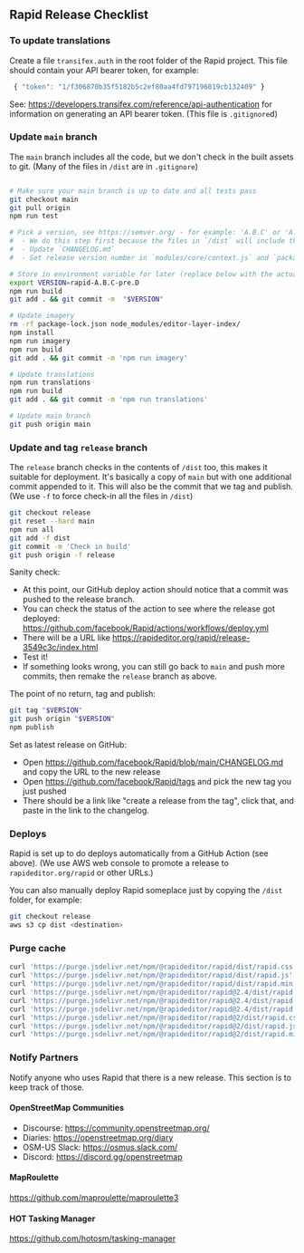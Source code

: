 ## **Rapid** Release Checklist

### To update translations

Create a file `transifex.auth` in the root folder of the Rapid project.
This file should contain your API bearer token, for example:
```js
 { "token": "1/f306870b35f5182b5c2ef80aa4fd797196819cb132409" }
```
See: https://developers.transifex.com/reference/api-authentication for information on generating an API bearer token.
(This file is `.gitignore`d)


### Update `main` branch

The `main` branch includes all the code, but we don't check in the built assets to git.
(Many of the files in `/dist` are in `.gitignore`)

```bash

# Make sure your main branch is up to date and all tests pass
git checkout main
git pull origin
npm run test

# Pick a version, see https://semver.org/ - for example: 'A.B.C' or 'A.B.C-pre.D'
#  - We do this step first because the files in `/dist` will include this version in their metadata
#  - Update `CHANGELOG.md`
#  - Set release version number in `modules/core/context.js` and `package.json`

# Store in environment variable for later (replace below with the actual version)
export VERSION=rapid-A.B.C-pre.D
npm run build
git add . && git commit -m  "$VERSION"

# Update imagery
rm -rf package-lock.json node_modules/editor-layer-index/
npm install
npm run imagery
npm run build
git add . && git commit -m 'npm run imagery'

# Update translations
npm run translations
npm run build
git add . && git commit -m 'npm run translations'

# Update main branch
git push origin main

```


### Update and tag `release` branch

The `release` branch checks in the contents of `/dist` too, this makes it suitable for deployment.
It's basically a copy of `main` but with one additional commit appended to it.
This will also be the commit that we tag and publish.
(We use `-f` to force check-in all the files in `/dist`)

```bash
git checkout release
git reset --hard main
npm run all
git add -f dist
git commit -m 'Check in build'
git push origin -f release
```

Sanity check:
- At this point, our GitHub deploy action should notice that a commit was pushed to the release branch.
- You can check the status of the action to see where the release got deployed:
  https://github.com/facebook/Rapid/actions/workflows/deploy.yml
- There will be a URL like https://rapideditor.org/rapid/release-3549c3c/index.html
- Test it!
- If something looks wrong, you can still go back to `main` and push more commits, then remake the `release` branch as above.


The point of no return, tag and publish:
```bash
git tag "$VERSION"
git push origin "$VERSION"
npm publish
```

Set as latest release on GitHub:
- Open https://github.com/facebook/Rapid/blob/main/CHANGELOG.md and copy the URL to the new release
- Open https://github.com/facebook/Rapid/tags and pick the new tag you just pushed
- There should be a link like "create a release from the tag", click that, and paste in the link to the changelog.


### Deploys

Rapid is set up to do deploys automatically from a GitHub Action (see above).
(We use AWS web console to promote a release to `rapideditor.org/rapid` or other URLs.)

You can also manually deploy Rapid someplace just by copying the `/dist` folder, for example:

```bash
git checkout release
aws s3 cp dist <destination>
```


### Purge cache

```bash
curl 'https://purge.jsdelivr.net/npm/@rapideditor/rapid/dist/rapid.css'
curl 'https://purge.jsdelivr.net/npm/@rapideditor/rapid/dist/rapid.js'
curl 'https://purge.jsdelivr.net/npm/@rapideditor/rapid/dist/rapid.min.js'
curl 'https://purge.jsdelivr.net/npm/@rapideditor/rapid@2.4/dist/rapid.css'
curl 'https://purge.jsdelivr.net/npm/@rapideditor/rapid@2.4/dist/rapid.js'
curl 'https://purge.jsdelivr.net/npm/@rapideditor/rapid@2.4/dist/rapid.min.js'
curl 'https://purge.jsdelivr.net/npm/@rapideditor/rapid@2/dist/rapid.css'
curl 'https://purge.jsdelivr.net/npm/@rapideditor/rapid@2/dist/rapid.js'
curl 'https://purge.jsdelivr.net/npm/@rapideditor/rapid@2/dist/rapid.min.js'
```

### Notify Partners

Notify anyone who uses Rapid that there is a new release.
This section is to keep track of those.

#### OpenStreetMap Communities
- Discourse: https://community.openstreetmap.org/
- Diaries:  https://openstreetmap.org/diary
- OSM-US Slack:  https://osmus.slack.com/
- Discord: https://discord.gg/openstreetmap

#### MapRoulette
https://github.com/maproulette/maproulette3

#### HOT Tasking Manager
https://github.com/hotosm/tasking-manager

